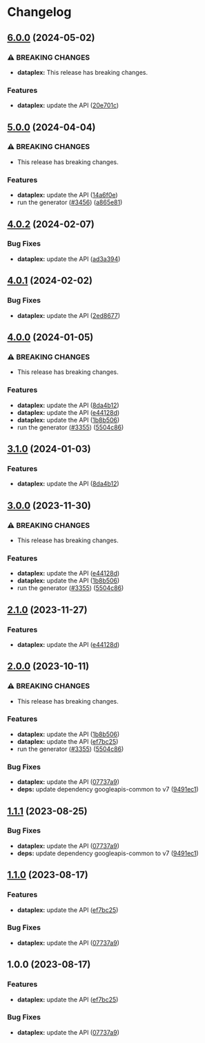 # Changelog

## [6.0.0](https://github.com/googleapis/google-api-nodejs-client/compare/dataplex-v5.0.0...dataplex-v6.0.0) (2024-05-02)


### ⚠ BREAKING CHANGES

* **dataplex:** This release has breaking changes.

### Features

* **dataplex:** update the API ([20e701c](https://github.com/googleapis/google-api-nodejs-client/commit/20e701c6dc51978418c70f58907d0d2c8d5d407d))

## [5.0.0](https://github.com/googleapis/google-api-nodejs-client/compare/dataplex-v4.0.2...dataplex-v5.0.0) (2024-04-04)


### ⚠ BREAKING CHANGES

* This release has breaking changes.

### Features

* **dataplex:** update the API ([14a6f0e](https://github.com/googleapis/google-api-nodejs-client/commit/14a6f0e581e9be4d14b43b02769711e4e3020c00))
* run the generator ([#3456](https://github.com/googleapis/google-api-nodejs-client/issues/3456)) ([a865e81](https://github.com/googleapis/google-api-nodejs-client/commit/a865e81539b315d3b321650663ba0b2555b1e5a1))

## [4.0.2](https://github.com/googleapis/google-api-nodejs-client/compare/dataplex-v4.0.1...dataplex-v4.0.2) (2024-02-07)


### Bug Fixes

* **dataplex:** update the API ([ad3a394](https://github.com/googleapis/google-api-nodejs-client/commit/ad3a394ced0f99e3e540aac155cfc3539808ccc8))

## [4.0.1](https://github.com/googleapis/google-api-nodejs-client/compare/dataplex-v4.0.0...dataplex-v4.0.1) (2024-02-02)


### Bug Fixes

* **dataplex:** update the API ([2ed8677](https://github.com/googleapis/google-api-nodejs-client/commit/2ed867728ebfa48f8133bb21cb4a2400a2be2f7c))

## [4.0.0](https://github.com/googleapis/google-api-nodejs-client/compare/dataplex-v3.1.0...dataplex-v4.0.0) (2024-01-05)


### ⚠ BREAKING CHANGES

* This release has breaking changes.

### Features

* **dataplex:** update the API ([8da4b12](https://github.com/googleapis/google-api-nodejs-client/commit/8da4b128b1cfbcfd5998f0756e4bc7c3c0c4974e))
* **dataplex:** update the API ([e44128d](https://github.com/googleapis/google-api-nodejs-client/commit/e44128d2c38bcf549e7097cbd5460b6841aac549))
* **dataplex:** update the API ([1b8b506](https://github.com/googleapis/google-api-nodejs-client/commit/1b8b506045857b74fcbe159415a60f5993fe7181))
* run the generator ([#3355](https://github.com/googleapis/google-api-nodejs-client/issues/3355)) ([5504c86](https://github.com/googleapis/google-api-nodejs-client/commit/5504c86fd61740886047320e2ed70f02a164acd7))

## [3.1.0](https://github.com/googleapis/google-api-nodejs-client/compare/dataplex-v3.0.0...dataplex-v3.1.0) (2024-01-03)


### Features

* **dataplex:** update the API ([8da4b12](https://github.com/googleapis/google-api-nodejs-client/commit/8da4b128b1cfbcfd5998f0756e4bc7c3c0c4974e))

## [3.0.0](https://github.com/googleapis/google-api-nodejs-client/compare/dataplex-v2.1.0...dataplex-v3.0.0) (2023-11-30)


### ⚠ BREAKING CHANGES

* This release has breaking changes.

### Features

* **dataplex:** update the API ([e44128d](https://github.com/googleapis/google-api-nodejs-client/commit/e44128d2c38bcf549e7097cbd5460b6841aac549))
* **dataplex:** update the API ([1b8b506](https://github.com/googleapis/google-api-nodejs-client/commit/1b8b506045857b74fcbe159415a60f5993fe7181))
* run the generator ([#3355](https://github.com/googleapis/google-api-nodejs-client/issues/3355)) ([5504c86](https://github.com/googleapis/google-api-nodejs-client/commit/5504c86fd61740886047320e2ed70f02a164acd7))

## [2.1.0](https://github.com/googleapis/google-api-nodejs-client/compare/dataplex-v2.0.0...dataplex-v2.1.0) (2023-11-27)


### Features

* **dataplex:** update the API ([e44128d](https://github.com/googleapis/google-api-nodejs-client/commit/e44128d2c38bcf549e7097cbd5460b6841aac549))

## [2.0.0](https://github.com/googleapis/google-api-nodejs-client/compare/dataplex-v1.1.1...dataplex-v2.0.0) (2023-10-11)


### ⚠ BREAKING CHANGES

* This release has breaking changes.

### Features

* **dataplex:** update the API ([1b8b506](https://github.com/googleapis/google-api-nodejs-client/commit/1b8b506045857b74fcbe159415a60f5993fe7181))
* **dataplex:** update the API ([ef7bc25](https://github.com/googleapis/google-api-nodejs-client/commit/ef7bc250fb16956d619f5ae89467fb835a80a8fc))
* run the generator ([#3355](https://github.com/googleapis/google-api-nodejs-client/issues/3355)) ([5504c86](https://github.com/googleapis/google-api-nodejs-client/commit/5504c86fd61740886047320e2ed70f02a164acd7))


### Bug Fixes

* **dataplex:** update the API ([07737a9](https://github.com/googleapis/google-api-nodejs-client/commit/07737a9c0be1e39659da7700f4f3687abd443895))
* **deps:** update dependency googleapis-common to v7 ([9491ec1](https://github.com/googleapis/google-api-nodejs-client/commit/9491ec1cdc3c413e7d73edcfcd59cf5c28a7c855))

## [1.1.1](https://github.com/googleapis/google-api-nodejs-client/compare/dataplex-v1.1.0...dataplex-v1.1.1) (2023-08-25)


### Bug Fixes

* **dataplex:** update the API ([07737a9](https://github.com/googleapis/google-api-nodejs-client/commit/07737a9c0be1e39659da7700f4f3687abd443895))
* **deps:** update dependency googleapis-common to v7 ([9491ec1](https://github.com/googleapis/google-api-nodejs-client/commit/9491ec1cdc3c413e7d73edcfcd59cf5c28a7c855))

## [1.1.0](https://github.com/googleapis/google-api-nodejs-client/compare/dataplex-v1.0.0...dataplex-v1.1.0) (2023-08-17)


### Features

* **dataplex:** update the API ([ef7bc25](https://github.com/googleapis/google-api-nodejs-client/commit/ef7bc250fb16956d619f5ae89467fb835a80a8fc))


### Bug Fixes

* **dataplex:** update the API ([07737a9](https://github.com/googleapis/google-api-nodejs-client/commit/07737a9c0be1e39659da7700f4f3687abd443895))

## 1.0.0 (2023-08-17)


### Features

* **dataplex:** update the API ([ef7bc25](https://github.com/googleapis/google-api-nodejs-client/commit/ef7bc250fb16956d619f5ae89467fb835a80a8fc))


### Bug Fixes

* **dataplex:** update the API ([07737a9](https://github.com/googleapis/google-api-nodejs-client/commit/07737a9c0be1e39659da7700f4f3687abd443895))
